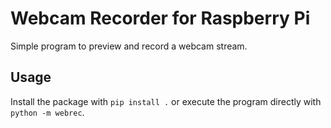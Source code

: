 # Webcam Recorder for Raspberry Pi

Simple program to preview and record a webcam stream.

## Usage

Install the package with `pip install .` or execute the program directly
with `python -m webrec`.

